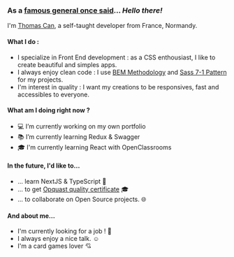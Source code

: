 ### As a [famous general once said](https://youtu.be/rEq1Z0bjdwc)... *Hello there!*

I'm [Thomas Can](https://toma.dev/), a self-taught developer from France, Normandy. 

#### What I do : 
- I specialize in Front End development : as a CSS enthousiast, I like to create beautiful and simples apps.
- I always enjoy clean code : I use [BEM Methodology](https://en.bem.info/methodology/) and [Sass 7-1 Pattern](https://sass-guidelin.es/#architecture) for my projects.
- I'm interest in quality : I want my creations to be responsives, fast and accessibles to everyone.

#### What am I doing right now ? 
- :computer: I’m currently working on my own portfolio
- :books: I’m currently learning Redux & Swagger
- :mortar_board: I'm currently learning React with OpenClassrooms 

#### In the future, I'd like to...
- ... learn NextJS & TypeScript :metal:
- ... to get [Opquast quality certificate](https://www.opquast.com/a-propos/) :mortar_board:
- ... to collaborate on Open Source projects. :globe_with_meridians:

#### And about me...
- I'm currently looking for a job ! :wave:
- I always enjoy a nice talk. :relaxed:
- I'm a card games lover :cupid:
